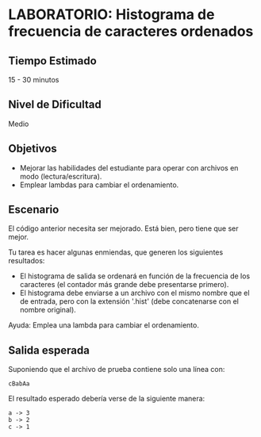 # LABORATORIO: Histograma de frecuencia de caracteres ordenados

## Tiempo Estimado

15 - 30 minutos

## Nivel de Dificultad

Medio

## Objetivos

* Mejorar las habilidades del estudiante para operar con archivos en modo (lectura/escritura).
* Emplear lambdas para cambiar el ordenamiento.

## Escenario

El código anterior necesita ser mejorado. Está bien, pero tiene que ser mejor.

Tu tarea es hacer algunas enmiendas, que generen los siguientes resultados:

* El histograma de salida se ordenará en función de la frecuencia de los caracteres (el contador más grande debe presentarse primero).
* El histograma debe enviarse a un archivo con el mismo nombre que el de entrada, pero con la extensión '.hist' (debe concatenarse con el nombre original).

Ayuda: Emplea una lambda para cambiar el ordenamiento.

## Salida esperada

Suponiendo que el archivo de prueba contiene solo una línea con:

`cBabAa`

El resultado esperado debería verse de la siguiente manera:
```
a -> 3
b -> 2
c -> 1
```

